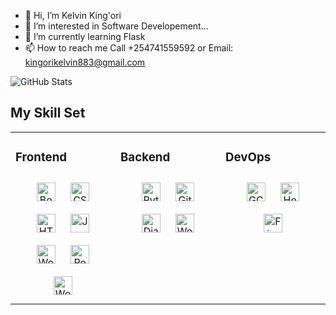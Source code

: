 - 👋 Hi, I’m Kelvin King'ori
- 👀 I’m interested in Software Developement... 
- 🌱 I’m currently learning Flask
- 📫 How to reach me Call +254741559592 or Email: kingorikelvin883@gmail.com

<!---
ke-stack/ke-stack is a ✨ special ✨ repository because its `README.md` (this file) appears on your GitHub profile.
You can click the Preview link to take a look at your changes.
Comments are never displayed
--->
![GitHub Stats](https://github-readme-stats.vercel.app/api?username=ke-stack&theme=radical)
<br/>  


## My Skill Set  
<table><tr><td valign="top" width="33%">



### Frontend  
<div align="center">  
<img style="margin: 10px" src="https://profilinator.rishav.dev/skills-assets/bootstrap-plain.svg" alt="Bootstrap" height="30" />  
<img style="margin: 10px" src="https://profilinator.rishav.dev/skills-assets/css3-original-wordmark.svg" alt="CSS3" height="30" />  
<img style="margin: 10px" src="https://profilinator.rishav.dev/skills-assets/html5-original-wordmark.svg" alt="HTML5" height="30" />  
<img style="margin: 10px" src="https://profilinator.rishav.dev/skills-assets/javascript-original.svg" alt="JavaScript" height="30" />  
<img style="margin: 10px" src="https://profilinator.rishav.dev/skills-assets/woocommerce.png" alt="WooCommerce" height="30" />
<img style="margin: 10px" src="https://imgs.search.brave.com/Q7vsndj7akXd7BbNA0eEaiCkAbaDyLYJTzq7cNKT3go/rs:fit:1200:1200:1/g:ce/aHR0cDovL2xvZ29z/LWRvd25sb2FkLmNv/bS93cC1jb250ZW50/L3VwbG9hZHMvMjAx/Ni8wOS9SZWFjdF9s/b2dvX2xvZ290eXBl/X2VtYmxlbS5wbmc" alt="React.js" height="30" /> 
<img style="margin: 10px" src="https://profilinator.rishav.dev/skills-assets/wordpress.png" alt="WordPress" height="30" />  

</div>

</td><td valign="top" width="33%">



### Backend  
<div align="center"> 
<img style="margin: 10px" src="https://profilinator.rishav.dev/skills-assets/python-original.svg" alt="Python" height="30" />  
<img style="margin: 10px" src="https://profilinator.rishav.dev/skills-assets/git-scm-icon.svg" alt="Git" height="30" />  
<img style="margin: 10px" src="https://www.turing.com/blog/wp-content/uploads/2022/01/Django-vs-Flask-1.jpg" alt="Django" height="30" />
<!--
<img style="margin: 10px" src="https://imgs.search.brave.com/AA77RQK94zyuuKiaYb8IBthnjrrQlc1XpBvSiXOs0CE/rs:fit:752:440:1/g:ce/aHR0cHM6Ly9pbm5v/dmF0aW9ueW91cnNl/bGYuY29tL3dwLWNv/bnRlbnQvdXBsb2Fk/cy8yMDIwLzA4L25v/ZGVqcy1sb2dvLTc1/Mng0NDAucG5n" alt="Node.js" height="30" />
-->
<img style="margin: 10px" src="https://profilinator.rishav.dev/skills-assets/wordpress.png" alt="WordPress" height="30" />  
</div>

</td><td valign="top" width="33%">



### DevOps  
<div align="center">  
<img style="margin: 10px" src="https://profilinator.rishav.dev/skills-assets/google_cloud-icon.svg" alt="GCP" height="30" />
<img style="margin: 10px" src="https://imgs.search.brave.com/fXz06ND2wXi0_r4l8mZr118WOW3V8gckeX5q8g0fUss/rs:fit:512:512:1/g:ce/aHR0cHM6Ly9hcHBq/b3kub3JnL3dwLWNv/bnRlbnQvdXBsb2Fk/cy8yMDE2LzA3L2hl/cm9rdS1sb2dvLTIu/cG5n" alt="Heroku" height="30" />
<img style="margin: 10px" src="https://imgs.search.brave.com/MoRoJXUuzmOOQA101VhZYxbWHOnrJSPJkxNSQ9cnO8U/rs:fit:800:600:1/g:ce/aHR0cHM6Ly93d3cu/YXBwY29kYS5jb20v/d3AtY29udGVudC91/cGxvYWRzLzIwMTYv/MTEvZmlyZWJhc2Vf/bG9nb19zaG90LnBu/Zw" alt="Firebase" height="30" />
</div>

</td></tr></table>  

<br/> 

